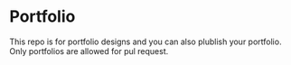 # Portfolio
This repo is for portfolio designs and you can also plublish your portfolio.
Only portfolios are allowed for pul request.
